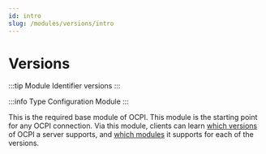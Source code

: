 ```yaml
---
id: intro
slug: /modules/versions/intro
---
```

# Versions

:::tip Module Identifier
versions
:::

:::info Type
Configuration Module
:::

This is the required base module of OCPI. This module is the starting point for any OCPI connection. Via this module,
clients can learn [which versions](/06-versions/02-version-information-endpoint.md) of OCPI a server
supports, and [which modules](/06-versions/03-version-details-endpoint.md) it supports for each of the
versions.
